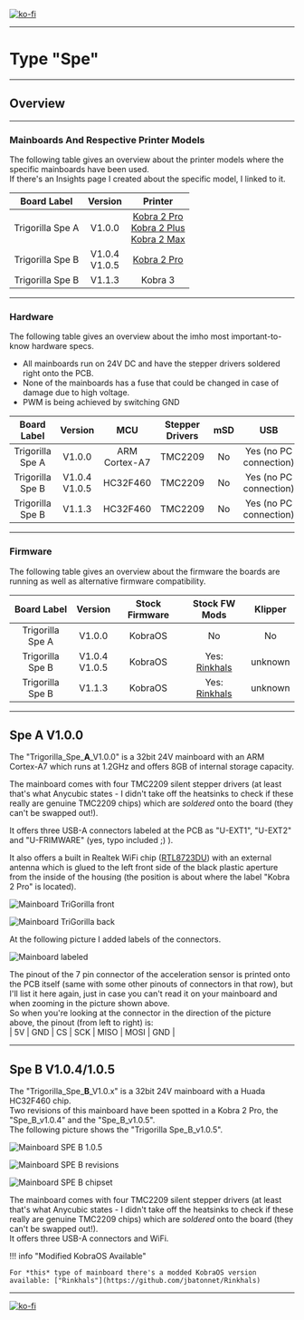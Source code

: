 <link rel=”manifest” href=”docs/manifest.webmanifest”>

[![ko-fi](https://ko-fi.com/img/githubbutton_sm.svg)](https://ko-fi.com/U6U5NPB51)  

---  

# Type "Spe"  


---

## Overview  

---

### Mainboards And Respective Printer Models 

The following table gives an overview about the printer models where the specific mainboards have been used.  
If there's an Insights page I created about the specific model, I linked to it.   

| Board Label | Version | Printer |
|:-----------:|:-------:|:-------:|
| Trigorilla Spe A | V1.0.0 | [Kobra 2 Pro](https://1coderookie.github.io/Kobra2ProInsights/hardware/mainboard/#trigorilla_spe_a_v100-stock) <br> [Kobra 2 Plus](https://1coderookie.github.io/Kobra2PlusInsights/hardware/mainboard/#trigorilla_spe_a_v100-stock) <br> [Kobra 2 Max](https://1coderookie.github.io/Kobra2MaxInsights/hardware/mainboard/#trigorilla_spe_a_v100-stock) | 
| Trigorilla Spe B | V1.0.4 <br> V1.0.5 | [Kobra 2 Pro](https://1coderookie.github.io/Kobra2ProInsights/hardware/mainboard/#trigorilla_spe_b_v10x-stock-new-revision) |
| Trigorilla Spe B | V1.1.3 | Kobra 3 | 

---

### Hardware

The following table gives an overview about the imho most important-to-know hardware specs.  

- All mainboards run on 24V DC and have the stepper drivers soldered right onto the PCB.  
- None of the mainboards has a fuse that could be changed in case of damage due to high voltage.  
- PWM is being achieved by switching GND 

| Board Label | Version | MCU | Stepper Drivers | mSD | USB | WiFi | 
|:-----------:|:-------:|:---:|:---------------:|:---:|:---:|:----:|
 Trigorilla Spe A | V1.0.0 | ARM Cortex-A7 | TMC2209 |  No | Yes (no PC connection) | Yes |
| Trigorilla Spe B | V1.0.4 <br> V1.0.5 | HC32F460 | TMC2209 |  No | Yes (no PC connection) | Yes |
| Trigorilla Spe B | V1.1.3 | HC32F460 | TMC2209 | No | Yes (no PC connection) | Yes |

---

### Firmware

The following table gives an overview about the firmware the boards are running as well as alternative firmware compatibility.  


| Board Label | Version | Stock Firmware | Stock FW Mods | Klipper |
|:-----------:|:-------:|:--------------:|:-------:|:-------------:|
| Trigorilla Spe A | V1.0.0 | KobraOS | No | No |
| Trigorilla Spe B | V1.0.4 <br> V1.0.5 | KobraOS | Yes: [Rinkhals](https://github.com/jbatonnet/Rinkhals) | unknown | 
| Trigorilla Spe B | V1.1.3 |KobraOS | Yes: [Rinkhals](https://github.com/jbatonnet/Rinkhals) | unknown | 

---

<!--
# Mainboard

It has to be noticed that Anycubic apparently changed the mainboard revisions at a certain point after the Kobra 2 Pro/Plus/Max (which all used to have the same type of mainboard built in) hit the market.  
In the 'beginning', these printers were equipped with the "Trigorilla **Spe A**_v1.0.0". This mainboard was designed to run the newly developed [KobraOS]() firmware (which isn't Marlin anymore, but Anycubic's own firmware based on Klipper; see the chapter "Firmware" for further information).     
Probably around summer 2024, printers with "Trigorilla **Spe B**_v1.0.x" mainboards were sold - it's unclear if this only happened with a few smaller batches or if this change was permanent since then. These mainboards are equipped with a HC32F460 chip, just like other Trigorilla mainboards before that were running Marlin firmware and which could have been flashed with Klipper.  
Also, afaik, the Kobra 3 uses the "Trigorilla **Spe B**_v1.1.x., which might be a later revision of the Spe_B-revision used in the Kobra 2 Pro/Plus/Max at a certain point. The Kobra 3 also runs KobraOS, but a different version than the one that has been used at the Kobra 2 Pro/Plus/Max printers before.  
The important thing now is that there is a modded KobraOS of the Kobra 3 available, which not only seems to work fine with the B-revision of the mentioned mainboard, but it also offers access and enhanced functionality.  
Unfortunately, I personally don't have such a mainboard and therefore I can't test it, but imho it might even be possible now to install a native Klipper on this B-revision mainboards.  
So if you're looking for a solution to run a different type of firmware (either a modded KobraOS or a native Klipper), please mind the following infobox.  

!!! warning "Mind the Board Type"  

    If you're not satisfied with the stock KobraOS and seek for other options, check which mainboard revision you have built in:  
    - If it's the "Spe **A**" type, then you'd have to build in a different mainboard and go with a native Klipper (see the according chapter further down below).  
    - If it's the "Spe **B**" type, then you might want to try the modded KobraOS (see the chapter "Firmware" for further information) before attempting a hardware mod.  



--->

## Spe A V1.0.0 
  
The "Trigorilla_Spe_**A**_V1.0.0" is a 32bit 24V mainboard with an ARM Cortex-A7 which runs at 1.2GHz and offers 8GB of internal storage capacity.  

The mainboard comes with four TMC2209 silent stepper drivers (at least that's what Anycubic states - I didn't take off the heatsinks to check if these really are genuine TMC2209 chips) which are *soldered* onto the board (they can't be swapped out!).  

It offers three USB-A connectors labeled at the PCB as "U-EXT1", "U-EXT2" and "U-FRIMWARE" (yes, typo included ;) ).  

It also offers a built in Realtek WiFi chip ([RTL8723DU](https://www.realtek.com/en/products/communications-network-ics/item/rtl8723du)) with an external antenna which is glued to the left front side of the black plastic aperture from the inside of the housing (the position is about where the label "Kobra 2 Pro" is located).   

![Mainboard TriGorilla front](assets/images/mainboard_K2Pro_frontside_web.jpg)  
  
![Mainboard TriGorilla back](assets/images/mainboard_K2Pro_backside_web.jpg)  

At the following picture I added labels of the connectors.  

![Mainboard labeled](assets/images/mainboard_K2Pro_labeled_web.jpg)

The pinout of the 7 pin connector of the acceleration sensor is printed onto the PCB itself (same with some other pinouts of connectors in that row), but I'll list it here again, just in case you can't read it on your mainboard and when zooming in the picture shown above.  
So when you're looking at the connector in the direction of the picture above, the pinout (from left to right) is:  
| 5V | GND | CS | SCK | MISO | MOSI | GND |  


---

## Spe B V1.0.4/1.0.5
  
The "Trigorilla_Spe_**B**_V1.0.x" is a 32bit 24V mainboard with a Huada HC32F460 chip.  
Two revisions of this mainboard have been spotted in a Kobra 2 Pro, the "Spe_B_v1.0.4" and the "Spe_B_v1.0.5".  
The following picture shows the "Trigorilla Spe_B_v1.0.5".  

![Mainboard SPE B 1.0.5](assets/images/SPE_B_naked_web.jpg)  

![Mainboard SPE B revisions](assets/images/SPE_B_labels.jpg)
  
![Mainboard SPE B chipset](assets/images/SPE_B_chipset_web.jpg)   

The mainboard comes with four TMC2209 silent stepper drivers (at least that's what Anycubic states - I didn't take off the heatsinks to check if these really are genuine TMC2209 chips) which are *soldered* onto the board (they can't be swapped out!).  
It offers three USB-A connectors and WiFi.     

!!! info "Modified KobraOS Available"  

    For *this* type of mainboard there's a modded KobraOS version available: ["Rinkhals"](https://github.com/jbatonnet/Rinkhals)





---

[![ko-fi](https://ko-fi.com/img/githubbutton_sm.svg)](https://ko-fi.com/U6U5NPB51)  
